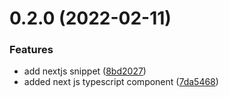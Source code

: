 # 0.2.0 (2022-02-11)


### Features

* add nextjs snippet ([8bd2027](https://github.com/crebro/React-Next.js-snippets/commit/8bd2027d3a8fc5d30ea926319f263f029463139d))
* added next js typescript component ([7da5468](https://github.com/crebro/React-Next.js-snippets/commit/7da54689a5ab29ac27d9cf7c5dbf48e3e7f80ed8))



